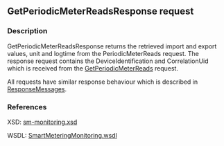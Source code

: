 ## GetPeriodicMeterReadsResponse request

### Description
GetPeriodicMeterReadsResponse returns the retrieved import and export values, unit and logtime from the PeriodicMeterReads request. The response request contains the DeviceIdentification and CorrelationUid which is received from the [GetPeriodicMeterReads](GetPeriodicMeterReads.md) request.

All requests have similar response behaviour which is described in [ResponseMessages](./ResponseMessages.md).

### References

XSD: [sm-monitoring.xsd](https://github.com/OSGP/Platform/blob/development/osgp-adapter-ws-smartmetering/src/main/webapp/WEB-INF/wsdl/smartmetering/schemas/sm-monitoringsm-monitoring.xsd)

WSDL: [SmartMeteringMonitoring.wsdl](https://github.com/OSGP/Platform/blob/development/osgp-adapter-ws-smartmetering/src/main/webapp/WEB-INF/wsdl/smartmetering/SmartMeteringMonitoring.wsdl)
